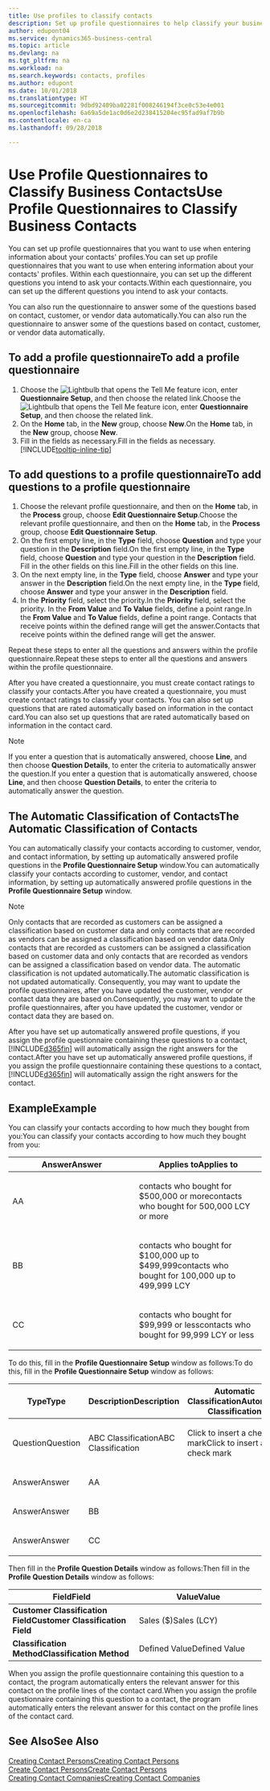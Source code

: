 ```yaml
---
title: Use profiles to classify contacts
description: Set up profile questionnaires to help classify your business contacts
author: edupont04
ms.service: dynamics365-business-central
ms.topic: article
ms.devlang: na
ms.tgt_pltfrm: na
ms.workload: na
ms.search.keywords: contacts, profiles
ms.author: edupont
ms.date: 10/01/2018
ms.translationtype: HT
ms.sourcegitcommit: 9dbd92409ba02281f008246194f3ce0c53e4e001
ms.openlocfilehash: 6a69a5de1ac0d6e2d238415204ec95fad9af7b9b
ms.contentlocale: en-ca
ms.lasthandoff: 09/28/2018

---
```


# <a name="use-profile-questionnaires-to-classify-business-contacts"></a><span data-ttu-id="ed8ea-103">Use Profile Questionnaires to Classify Business Contacts</span><span class="sxs-lookup"><span data-stu-id="ed8ea-103">Use Profile Questionnaires to Classify Business Contacts</span></span>
<span data-ttu-id="ed8ea-104">You can set up profile questionnaires that you want to use when entering information about your contacts' profiles.</span><span class="sxs-lookup"><span data-stu-id="ed8ea-104">You can set up profile questionnaires that you want to use when entering information about your contacts' profiles.</span></span> <span data-ttu-id="ed8ea-105">Within each questionnaire, you can set up the different questions you intend to ask your contacts.</span><span class="sxs-lookup"><span data-stu-id="ed8ea-105">Within each questionnaire, you can set up the different questions you intend to ask your contacts.</span></span>  

<span data-ttu-id="ed8ea-106">You can also run the questionnaire to answer some of the questions based on contact, customer, or vendor data automatically.</span><span class="sxs-lookup"><span data-stu-id="ed8ea-106">You can also run the questionnaire to answer some of the questions based on contact, customer, or vendor data automatically.</span></span>  

## <a name="to-add-a-profile-questionnaire"></a><span data-ttu-id="ed8ea-107">To add a profile questionnaire</span><span class="sxs-lookup"><span data-stu-id="ed8ea-107">To add a profile questionnaire</span></span>
1.  <span data-ttu-id="ed8ea-108">Choose the ![Lightbulb that opens the Tell Me feature](media/ui-search/search_small.png "Tell me what you want to do") icon, enter **Questionnaire Setup**, and then choose the related link.</span><span class="sxs-lookup"><span data-stu-id="ed8ea-108">Choose the ![Lightbulb that opens the Tell Me feature](media/ui-search/search_small.png "Tell me what you want to do") icon, enter **Questionnaire Setup**, and then choose the related link.</span></span>  
2.  <span data-ttu-id="ed8ea-109">On the **Home** tab, in the **New** group, choose **New**.</span><span class="sxs-lookup"><span data-stu-id="ed8ea-109">On the **Home** tab, in the **New** group, choose **New**.</span></span>  
3.  <span data-ttu-id="ed8ea-110">Fill in the fields as necessary.</span><span class="sxs-lookup"><span data-stu-id="ed8ea-110">Fill in the fields as necessary.</span></span> [!INCLUDE[tooltip-inline-tip](includes/tooltip-inline-tip_md.md)]  

## <a name="to-add-questions-to-a-profile-questionnaire"></a><span data-ttu-id="ed8ea-111">To add questions to a profile questionnaire</span><span class="sxs-lookup"><span data-stu-id="ed8ea-111">To add questions to a profile questionnaire</span></span>
1.  <span data-ttu-id="ed8ea-112">Choose the relevant profile questionnaire, and then on the **Home** tab, in the **Process** group, choose **Edit Questionnaire Setup**.</span><span class="sxs-lookup"><span data-stu-id="ed8ea-112">Choose the relevant profile questionnaire, and then on the **Home** tab, in the **Process** group, choose **Edit Questionnaire Setup**.</span></span>  
2.  <span data-ttu-id="ed8ea-113">On the first empty line, in the **Type** field, choose **Question** and type your question in the **Description** field.</span><span class="sxs-lookup"><span data-stu-id="ed8ea-113">On the first empty line, in the **Type** field, choose **Question** and type your question in the **Description** field.</span></span> <span data-ttu-id="ed8ea-114">Fill in the other fields on this line.</span><span class="sxs-lookup"><span data-stu-id="ed8ea-114">Fill in the other fields on this line.</span></span>  
3.  <span data-ttu-id="ed8ea-115">On the next empty line, in the **Type** field, choose **Answer** and type your answer in the **Description** field.</span><span class="sxs-lookup"><span data-stu-id="ed8ea-115">On the next empty line, in the **Type** field, choose **Answer** and type your answer in the **Description** field.</span></span>  
4.  <span data-ttu-id="ed8ea-116">In the **Priority** field, select the priority.</span><span class="sxs-lookup"><span data-stu-id="ed8ea-116">In the **Priority** field, select the priority.</span></span> <span data-ttu-id="ed8ea-117">In the **From Value** and **To Value** fields, define a point range.</span><span class="sxs-lookup"><span data-stu-id="ed8ea-117">In the **From Value** and **To Value** fields, define a point range.</span></span> <span data-ttu-id="ed8ea-118">Contacts that receive points within the defined range will get the answer.</span><span class="sxs-lookup"><span data-stu-id="ed8ea-118">Contacts that receive points within the defined range will get the answer.</span></span>  

<span data-ttu-id="ed8ea-119">Repeat these steps to enter all the questions and answers within the profile questionnaire.</span><span class="sxs-lookup"><span data-stu-id="ed8ea-119">Repeat these steps to enter all the questions and answers within the profile questionnaire.</span></span>

<span data-ttu-id="ed8ea-120">After you have created a questionnaire, you must create contact ratings to classify your contacts.</span><span class="sxs-lookup"><span data-stu-id="ed8ea-120">After you have created a questionnaire, you must create contact ratings to classify your contacts.</span></span> <span data-ttu-id="ed8ea-121">You can also set up questions that are rated automatically based on information in the contact card.</span><span class="sxs-lookup"><span data-stu-id="ed8ea-121">You can also set up questions that are rated automatically based on information in the contact card.</span></span>  

> [!NOTE]
> <span data-ttu-id="ed8ea-122">If you enter a question that is automatically answered, choose <STRONG>Line</STRONG>, and then choose <STRONG>Question Details</STRONG>, to enter the criteria to automatically answer the question.</span><span class="sxs-lookup"><span data-stu-id="ed8ea-122">If you enter a question that is automatically answered, choose <STRONG>Line</STRONG>, and then choose <STRONG>Question Details</STRONG>, to enter the criteria to automatically answer the question.</span></span>

## <a name="the-automatic-classification-of-contacts"></a><span data-ttu-id="ed8ea-123">The Automatic Classification of Contacts</span><span class="sxs-lookup"><span data-stu-id="ed8ea-123">The Automatic Classification of Contacts</span></span>
<span data-ttu-id="ed8ea-124">You can automatically classify your contacts according to customer, vendor, and contact information, by setting up automatically answered profile questions in the **Profile Questionnaire Setup** window.</span><span class="sxs-lookup"><span data-stu-id="ed8ea-124">You can automatically classify your contacts according to customer, vendor, and contact information, by setting up automatically answered profile questions in the **Profile Questionnaire Setup** window.</span></span>  

> [!NOTE]
> <span data-ttu-id="ed8ea-125">Only contacts that are recorded as customers can be assigned a classification based on customer data and only contacts that are recorded as vendors can be assigned a classification based on vendor data.</span><span class="sxs-lookup"><span data-stu-id="ed8ea-125">Only contacts that are recorded as customers can be assigned a classification based on customer data and only contacts that are recorded as vendors can be assigned a classification based on vendor data.</span></span> <span data-ttu-id="ed8ea-126">The automatic classification is not updated automatically.</span><span class="sxs-lookup"><span data-stu-id="ed8ea-126">The automatic classification is not updated automatically.</span></span> <span data-ttu-id="ed8ea-127">Consequently, you may want to update the profile questionnaires, after you have updated the customer, vendor or contact data they are based on.</span><span class="sxs-lookup"><span data-stu-id="ed8ea-127">Consequently, you may want to update the profile questionnaires, after you have updated the customer, vendor or contact data they are based on.</span></span>  

<span data-ttu-id="ed8ea-128">After you have set up automatically answered profile questions, if you assign the profile questionnaire containing these questions to a contact, [!INCLUDE[d365fin](includes/d365fin_md.md)] will automatically assign the right answers for the contact.</span><span class="sxs-lookup"><span data-stu-id="ed8ea-128">After you have set up automatically answered profile questions, if you assign the profile questionnaire containing these questions to a contact, [!INCLUDE[d365fin](includes/d365fin_md.md)] will automatically assign the right answers for the contact.</span></span>  

## <a name="example"></a><span data-ttu-id="ed8ea-129">Example</span><span class="sxs-lookup"><span data-stu-id="ed8ea-129">Example</span></span>
<span data-ttu-id="ed8ea-130">You can classify your contacts according to how much they bought from you:</span><span class="sxs-lookup"><span data-stu-id="ed8ea-130">You can classify your contacts according to how much they bought from you:</span></span>

<table>
<colgroup>
<col style="width: 50%" />
<col style="width: 50%" />
</colgroup>
<thead>
<tr class="header">
<th><span data-ttu-id="ed8ea-131"><strong>Answer</strong></span><span class="sxs-lookup"><span data-stu-id="ed8ea-131"><strong>Answer</strong></span></span></th>
<th><span data-ttu-id="ed8ea-132"><strong>Applies to</strong></span><span class="sxs-lookup"><span data-stu-id="ed8ea-132"><strong>Applies to</strong></span></span></th>
</tr>
</thead>
<tbody>
<tr class="odd">
<td><p><span data-ttu-id="ed8ea-133">A</span><span class="sxs-lookup"><span data-stu-id="ed8ea-133">A</span></span></p></td>
<td><p><span data-ttu-id="ed8ea-134">contacts who bought for $500,000 or more</span><span class="sxs-lookup"><span data-stu-id="ed8ea-134">contacts who bought for 500,000 LCY or more</span></span></p></td>
</tr>
<tr class="even">
<td><p><span data-ttu-id="ed8ea-135">B</span><span class="sxs-lookup"><span data-stu-id="ed8ea-135">B</span></span></p></td>
<td><p><span data-ttu-id="ed8ea-136">contacts who bought for $100,000 up to $499,999</span><span class="sxs-lookup"><span data-stu-id="ed8ea-136">contacts who bought for 100,000 up to 499,999 LCY</span></span></p></td>
</tr>
<tr class="odd">
<td><p><span data-ttu-id="ed8ea-137">C</span><span class="sxs-lookup"><span data-stu-id="ed8ea-137">C</span></span></p></td>
<td><p><span data-ttu-id="ed8ea-138">contacts who bought for $99,999 or less</span><span class="sxs-lookup"><span data-stu-id="ed8ea-138">contacts who bought for 99,999 LCY or less</span></span></p></td>
</tr>
</tbody>
</table>

<span data-ttu-id="ed8ea-139">To do this, fill in the **Profile Questionnaire Setup** window as follows:</span><span class="sxs-lookup"><span data-stu-id="ed8ea-139">To do this, fill in the **Profile Questionnaire Setup** window as follows:</span></span>


<table>
<colgroup>
<col style="width: 20%" />
<col style="width: 20%" />
<col style="width: 20%" />
<col style="width: 20%" />
<col style="width: 20%" />
</colgroup>
<thead>
<tr class="header">
<th><span data-ttu-id="ed8ea-140"><strong>Type</strong></span><span class="sxs-lookup"><span data-stu-id="ed8ea-140"><strong>Type</strong></span></span></th>
<th><span data-ttu-id="ed8ea-141"><strong>Description</strong></span><span class="sxs-lookup"><span data-stu-id="ed8ea-141"><strong>Description</strong></span></span></th>
<th><span data-ttu-id="ed8ea-142"><strong>Automatic Classification</strong></span><span class="sxs-lookup"><span data-stu-id="ed8ea-142"><strong>Automatic Classification</strong></span></span></th>
<th><span data-ttu-id="ed8ea-143"><strong>From Value</strong></span><span class="sxs-lookup"><span data-stu-id="ed8ea-143"><strong>From Value</strong></span></span></th>
<th><span data-ttu-id="ed8ea-144"><strong>To Value</strong></span><span class="sxs-lookup"><span data-stu-id="ed8ea-144"><strong>To Value</strong></span></span></th>
</tr>
</thead>
<tbody>
<tr class="odd">
<td><p><span data-ttu-id="ed8ea-145">Question</span><span class="sxs-lookup"><span data-stu-id="ed8ea-145">Question</span></span></p></td>
<td><p><span data-ttu-id="ed8ea-146">ABC Classification</span><span class="sxs-lookup"><span data-stu-id="ed8ea-146">ABC Classification</span></span></p></td>
<td><p><span data-ttu-id="ed8ea-147">Click to insert a check mark</span><span class="sxs-lookup"><span data-stu-id="ed8ea-147">Click to insert a check mark</span></span></p></td>
<td><p> </p></td>
<td><p> </p></td>
</tr>
<tr class="even">
<td><p><span data-ttu-id="ed8ea-148">Answer</span><span class="sxs-lookup"><span data-stu-id="ed8ea-148">Answer</span></span></p></td>
<td><p><span data-ttu-id="ed8ea-149">A</span><span class="sxs-lookup"><span data-stu-id="ed8ea-149">A</span></span></p></td>
<td><p> </p></td>
<td><p><span data-ttu-id="ed8ea-150">500,000</span><span class="sxs-lookup"><span data-stu-id="ed8ea-150">500,000</span></span></p></td>
<td><p> </p></td>
</tr>
<tr class="odd">
<td><p><span data-ttu-id="ed8ea-151">Answer</span><span class="sxs-lookup"><span data-stu-id="ed8ea-151">Answer</span></span></p></td>
<td><p><span data-ttu-id="ed8ea-152">B</span><span class="sxs-lookup"><span data-stu-id="ed8ea-152">B</span></span></p></td>
<td><p> </p></td>
<td><p><span data-ttu-id="ed8ea-153">100,000</span><span class="sxs-lookup"><span data-stu-id="ed8ea-153">100,000</span></span></p></td>
<td><p><span data-ttu-id="ed8ea-154">499,999</span><span class="sxs-lookup"><span data-stu-id="ed8ea-154">499,999</span></span></p></td>
</tr>
<tr class="even">
<td><p><span data-ttu-id="ed8ea-155">Answer</span><span class="sxs-lookup"><span data-stu-id="ed8ea-155">Answer</span></span></p></td>
<td><p><span data-ttu-id="ed8ea-156">C</span><span class="sxs-lookup"><span data-stu-id="ed8ea-156">C</span></span></p></td>
<td><p> </p></td>
<td><p> </p></td>
<td><p><span data-ttu-id="ed8ea-157">99,999</span><span class="sxs-lookup"><span data-stu-id="ed8ea-157">99,999</span></span></p></td>
</tr>
</tbody>
</table>

<span data-ttu-id="ed8ea-158">Then fill in the **Profile Question Details** window as follows:</span><span class="sxs-lookup"><span data-stu-id="ed8ea-158">Then fill in the **Profile Question Details** window as follows:</span></span>
<table>
<colgroup>
<col style="width: 50%" />
<col style="width: 50%" />
</colgroup>
<thead>
<tr class="header">
<th><span data-ttu-id="ed8ea-159"><strong>Field</strong></span><span class="sxs-lookup"><span data-stu-id="ed8ea-159"><strong>Field</strong></span></span></th>
<th><span data-ttu-id="ed8ea-160"><strong>Value</strong></span><span class="sxs-lookup"><span data-stu-id="ed8ea-160"><strong>Value</strong></span></span></th>
</tr>
</thead>
<tbody>
<tr>
<td><span data-ttu-id="ed8ea-161"><strong>Customer Classification Field</strong></span><span class="sxs-lookup"><span data-stu-id="ed8ea-161"><strong>Customer Classification Field</strong></span></span></td>
<td><span data-ttu-id="ed8ea-162"><emphasis>Sales ($)</emphasis></span><span class="sxs-lookup"><span data-stu-id="ed8ea-162"><emphasis>Sales (LCY)</emphasis></span></span></td>
</tr>
<tr>
<td><span data-ttu-id="ed8ea-163"><strong>Classification Method</strong></span><span class="sxs-lookup"><span data-stu-id="ed8ea-163"><strong>Classification Method</strong></span></span></td>
<td><span data-ttu-id="ed8ea-164"><emphasis>Defined Value</emphasis></span><span class="sxs-lookup"><span data-stu-id="ed8ea-164"><emphasis>Defined Value</emphasis></span></span></td>
</tr>
</tbody>
</table>

<span data-ttu-id="ed8ea-165">When you assign the profile questionnaire containing this question to a contact, the program automatically enters the relevant answer for this contact on the profile lines of the contact card.</span><span class="sxs-lookup"><span data-stu-id="ed8ea-165">When you assign the profile questionnaire containing this question to a contact, the program automatically enters the relevant answer for this contact on the profile lines of the contact card.</span></span>

## <a name="see-also"></a><span data-ttu-id="ed8ea-166">See Also</span><span class="sxs-lookup"><span data-stu-id="ed8ea-166">See Also</span></span>
[<span data-ttu-id="ed8ea-167">Creating Contact Persons</span><span class="sxs-lookup"><span data-stu-id="ed8ea-167">Creating Contact Persons</span></span>](marketing-create-contact-persons.md)  
[<span data-ttu-id="ed8ea-168">Create Contact Persons</span><span class="sxs-lookup"><span data-stu-id="ed8ea-168">Create Contact Persons</span></span>](marketing-how-create-contact-persons.md)  
[<span data-ttu-id="ed8ea-169">Creating Contact Companies</span><span class="sxs-lookup"><span data-stu-id="ed8ea-169">Creating Contact Companies</span></span>](marketing-create-contact-companies.md)  

